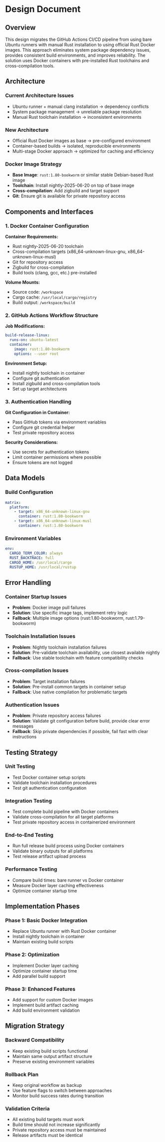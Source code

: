 # Design Document

## Overview

This design migrates the GitHub Actions CI/CD pipeline from using bare Ubuntu runners with manual Rust installation to using official Rust Docker images. This approach eliminates system package dependency issues, provides consistent build environments, and improves reliability. The solution uses Docker containers with pre-installed Rust toolchains and cross-compilation tools.

## Architecture

### Current Architecture Issues
- Ubuntu runner + manual clang installation → dependency conflicts
- System package management → unreliable package resolution
- Manual Rust toolchain installation → inconsistent environments

### New Architecture
- Official Rust Docker images as base → pre-configured environment
- Container-based builds → isolated, reproducible environments  
- Multi-stage Docker approach → optimized for caching and efficiency

### Docker Image Strategy
- **Base Image**: `rust:1.80-bookworm` or similar stable Debian-based Rust image
- **Toolchain**: Install nightly-2025-06-20 on top of base image
- **Cross-compilation**: Add zigbuild and target support
- **Git**: Ensure git is available for private repository access

## Components and Interfaces

### 1. Docker Container Configuration

**Container Requirements:**
- Rust nightly-2025-06-20 toolchain
- Cross-compilation targets (x86_64-unknown-linux-gnu, x86_64-unknown-linux-musl)
- Git for repository access
- Zigbuild for cross-compilation
- Build tools (clang, gcc, etc.) pre-installed

**Volume Mounts:**
- Source code: `/workspace`
- Cargo cache: `/usr/local/cargo/registry`
- Build output: `/workspace/build`

### 2. GitHub Actions Workflow Structure

**Job Modifications:**
```yaml
build-release-linux:
  runs-on: ubuntu-latest
  container:
    image: rust:1.80-bookworm
    options: --user root
```

**Environment Setup:**
- Install nightly toolchain in container
- Configure git authentication
- Install zigbuild and cross-compilation tools
- Set up target architectures

### 3. Authentication Handling

**Git Configuration in Container:**
- Pass GitHub tokens via environment variables
- Configure git credential helper
- Test private repository access

**Security Considerations:**
- Use secrets for authentication tokens
- Limit container permissions where possible
- Ensure tokens are not logged

## Data Models

### Build Configuration
```yaml
matrix:
  platform:
    - target: x86_64-unknown-linux-gnu
      container: rust:1.80-bookworm
    - target: x86_64-unknown-linux-musl  
      container: rust:1.80-bookworm
```

### Environment Variables
```yaml
env:
  CARGO_TERM_COLOR: always
  RUST_BACKTRACE: full
  CARGO_HOME: /usr/local/cargo
  RUSTUP_HOME: /usr/local/rustup
```

## Error Handling

### Container Startup Issues
- **Problem**: Docker image pull failures
- **Solution**: Use specific image tags, implement retry logic
- **Fallback**: Multiple image options (rust:1.80-bookworm, rust:1.79-bookworm)

### Toolchain Installation Issues  
- **Problem**: Nightly toolchain installation failures
- **Solution**: Pre-validate toolchain availability, use closest available nightly
- **Fallback**: Use stable toolchain with feature compatibility checks

### Cross-compilation Issues
- **Problem**: Target installation failures
- **Solution**: Pre-install common targets in container setup
- **Fallback**: Use native compilation for problematic targets

### Authentication Issues
- **Problem**: Private repository access failures
- **Solution**: Validate git configuration before build, provide clear error messages
- **Fallback**: Skip private dependencies if possible, fail fast with clear instructions

## Testing Strategy

### Unit Testing
- Test Docker container setup scripts
- Validate toolchain installation procedures
- Test git authentication configuration

### Integration Testing  
- Test complete build pipeline with Docker containers
- Validate cross-compilation for all target platforms
- Test private repository access in containerized environment

### End-to-End Testing
- Run full release build process using Docker containers
- Validate binary outputs for all platforms
- Test release artifact upload process

### Performance Testing
- Compare build times: bare runner vs Docker container
- Measure Docker layer caching effectiveness
- Optimize container startup time

## Implementation Phases

### Phase 1: Basic Docker Integration
- Replace Ubuntu runner with Rust Docker container
- Install nightly toolchain in container
- Maintain existing build scripts

### Phase 2: Optimization
- Implement Docker layer caching
- Optimize container startup time
- Add parallel build support

### Phase 3: Enhanced Features
- Add support for custom Docker images
- Implement build artifact caching
- Add build environment validation

## Migration Strategy

### Backward Compatibility
- Keep existing build scripts functional
- Maintain same output artifact structure
- Preserve existing environment variables

### Rollback Plan
- Keep original workflow as backup
- Use feature flags to switch between approaches
- Monitor build success rates during transition

### Validation Criteria
- All existing build targets must work
- Build time should not increase significantly
- Private repository access must be maintained
- Release artifacts must be identical